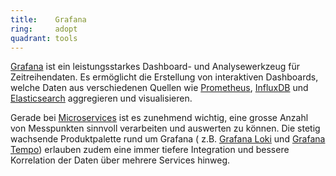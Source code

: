 ```yaml
---
title:    Grafana  
ring:     adopt  
quadrant: tools
---
```


[Grafana][grafana] ist ein leistungsstarkes Dashboard- und Analysewerkzeug für Zeitreihendaten. Es ermöglicht die
Erstellung von interaktiven Dashboards, welche Daten aus verschiedenen Quellen wie [Prometheus][prometheus],
[InfluxDB][influxdb] und [Elasticsearch][elasticsearch] aggregieren und visualisieren.

Gerade bei [Microservices][microservices] ist es zunehmend wichtig, eine grosse Anzahl von Messpunkten sinnvoll
verarbeiten und auswerten zu können. Die stetig wachsende Produktpalette rund um Grafana (
z.B. [Grafana Loki][grafana-loki] und [Grafana Tempo][grafana-tempo]) erlauben zudem eine immer tiefere Integration und
bessere Korrelation der Daten über mehrere Services hinweg.

[grafana]: https://grafana.com/grafana/
[prometheus]: https://prometheus.io
[influxdb]: https://www.influxdata.com
[elasticsearch]: https://www.elastic.co
[microservices]: /concepts-and-methods/microservice-architektur
[grafana-loki]: https://grafana.com/oss/loki/
[grafana-tempo]: https://grafana.com/traces/
